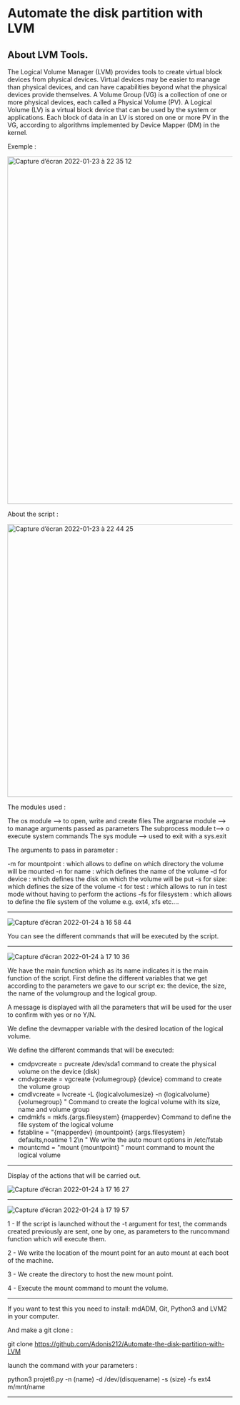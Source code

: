 # Automate the disk partition with LVM

## About LVM Tools.

The Logical Volume Manager (LVM) provides tools to create virtual block devices from physical devices. Virtual devices may be easier to manage than physical devices, and can have capabilities beyond what the physical devices provide themselves. A Volume Group (VG) is a collection of one or more physical devices, each called a Physical Volume (PV). A Logical Volume (LV) is a virtual block device that can be used by the system or applications. Each block of data in an LV is stored on one or more PV in the VG, according to algorithms implemented by Device Mapper (DM) in the kernel.



Exemple :


<img width="778" alt="Capture d’écran 2022-01-23 à 22 35 12" src="https://user-images.githubusercontent.com/98085590/150698830-579775a0-6c34-46a3-a867-0456de69047e.png">



About the script : 

 
 <img width="611" alt="Capture d’écran 2022-01-23 à 22 44 25" src="https://user-images.githubusercontent.com/98085590/150699096-a71a73ad-b925-4b4e-873b-88531ae53326.png">


The modules used : 

The os module -->  to open, write and create files
The argparse module --> to manage arguments passed as parameters
The subprocess module t-->  o execute system commands
The sys module  -->  used to exit with a sys.exit

The arguments to pass in parameter :

-m for mountpoint : which allows to define on which directory the volume will be mounted
-n for name : which defines the name of the volume
-d for device : which defines the disk on which the volume will be put
-s for size: which defines the size of the volume
-t for test : which allows to run in test mode without having to perform the actions
-fs for filesystem : which allows to define the file system of the volume e.g. ext4, xfs etc....

---------------------------------------------------------------------------------------------------------------------------------------------------------------


![Capture d’écran 2022-01-24 à 16 58 44](https://user-images.githubusercontent.com/98085590/150817947-508ad6a0-3ee9-4d66-8d8b-bcb3b609ec65.png)


You can see the different commands that will be executed by the script.




---------------------------------------------------------------------------------------------------------------------------------------------------------------


![Capture d’écran 2022-01-24 à 17 10 36](https://user-images.githubusercontent.com/98085590/150820095-9e239988-71e4-4c2d-9d51-32d04ce0d24a.png)


We have the main function which as its name indicates it is the main function of the script.
First define the different variables that we get according to the parameters we gave to our script ex: the device, the size, the name of the volumgroup and the logical group.



A message is displayed with all the parameters that will be used for the user to confirm with yes or no Y/N.


We define the devmapper variable with the desired location of the logical volume.


We define the different commands that will be executed:
 
  - cmdpvcreate = pvcreate /dev/sda1 command to create the physical volume on the device (disk)
  - cmdvgcreate = vgcreate {volumegroup} {device} command to create the volume group
  - cmdlvcreate = lvcreate -L {logicalvolumesize} -n {logicalvolume} {volumegroup} " Command to create the logical volume with its size, name and volume group
  - cmdmkfs = mkfs.{args.filesystem} {mapperdev} Command to define the file system of the logical volume 
  - fstabline = "{mapperdev} {mountpoint} {args.filesystem} defaults,noatime 1 2\n " We write the auto mount options in /etc/fstab
  - mountcmd = "mount {mountpoint} " mount command to mount the logical volume


---------------------------------------------------------------------------------------------------------------------------------------------------------------


Display of the actions that will be carried out.


![Capture d’écran 2022-01-24 à 17 16 27](https://user-images.githubusercontent.com/98085590/150821131-be7a78b2-f19a-449b-9169-82464225b0f8.png)


---------------------------------------------------------------------------------------------------------------------------------------------------------------



![Capture d’écran 2022-01-24 à 17 19 57](https://user-images.githubusercontent.com/98085590/150821791-7cceb0b0-f35c-4af0-8021-f2106fc6aa77.png)


1 - If the script is launched without the -t argument for test, the commands created previously are sent, one by one, as parameters to the runcommand function which will execute them.

2 - We write the location of the mount point for an auto mount at each boot of the machine.

3 - We create the directory to host the new mount point.

4 - Execute the mount command to mount the volume.


---------------------------------------------------------------------------------------------------------------------------------------------------------------

If you want to test this you need to install: mdADM, Git, Python3 and LVM2 in your computer.

And make a git clone :

git clone https://github.com/Adonis212/Automate-the-disk-partition-with-LVM


launch the command with your parameters :

python3 projet6.py -n (name)  -d /dev/(disquename)  -s (size) -fs ext4 m/mnt/name


---------------------------------------------------------------------------------------------------------------------------------------------------------------





























